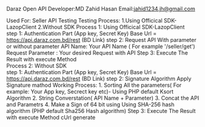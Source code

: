 Daraz Open API
Developer:MD Zahid Hasan
Email:jahid1234.jh@gmail.com

Used For: Seller API Testing
Testing Process: 1.Using Officical SDK- LazopClient
                 2.Without SDK 
Process 1: Using Officical SDK-LazopClient   
          step 1: Authentication Part (App key, Secret Key)
                Base Url = https://api.daraz.com.bd/rest (BD Link)
          step 2: Request API With parameter or without parameter
                API Name: Your API Name ( For example '/seller/get')
                Request Parameter : Your desired Request with API
          Step 3: Execute The Result with execute Method      
 Process 2: Without SDK    
          step 1: Authentication Part (App key, Secret Key)
                Base Url = https://api.daraz.com.bd/rest (BD Link)
          step 2: Signature Algorithm Apply
                 Signature mathod Working Process:
                 1. Sorting All the parameters( For example: Your App key, Secrect key etc)- Using PHP default Ksort Algorithm
                 2. String Converstation( API Name + Parameter)
                 3. Concat the API and Parametrs
                 4. Make a Sign of 64 bit using Using SHA-256 hash algorithm (PHP default Sha256 Hash algorithm) 
          Step 3: Execute The Result with execute Method 
                 cUrl generate
